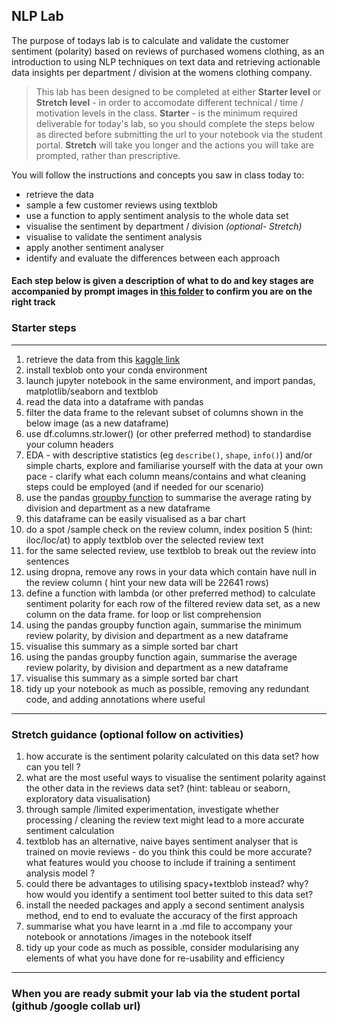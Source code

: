 
## NLP Lab 

The purpose of todays lab is to calculate and validate the customer sentiment (polarity) based on reviews of purchased womens clothing, as an introduction to using NLP techniques on text data and retrieving actionable data insights per department / division at the womens clothing company.  


> This lab has been designed to be completed at either **Starter level** or **Stretch level** - in order to accomodate different technical / time / motivation levels in the class. **Starter** - is the minimum required deliverable for today's lab, so you should complete the steps below as directed before submitting the url to your notebook via the student portal. **Stretch** will take you longer and the actions you will take are prompted, rather than prescriptive.  


You will follow the instructions and concepts you saw in class today to:
+ retrieve the data 
+ sample a few customer reviews using textblob
+ use a function to apply sentiment analysis to the whole data set
+ visualise the sentiment by department / division
*(optional- Stretch)*
+ visualise to validate the sentiment analysis
+ apply another sentiment analyser
+ identify and evaluate the differences between each approach

#### Each step below is given a description of what to do and key stages are accompanied by prompt images in [this folder]() to confirm you are on the right track 

### Starter steps 
----
1. retrieve the data from this [kaggle link](https://www.kaggle.com/nicapotato/womens-ecommerce-clothing-reviews)
2. install texblob onto your conda environment
3. launch jupyter notebook in the same environment, and import pandas, matplotlib/seaborn and textblob 
4. read the data into a dataframe with pandas
5. filter the data frame to the relevant subset of columns shown in the below image (as a new dataframe)
6. use df.columns.str.lower() (or other preferred method) to standardise your column headers
7. EDA - with descriptive statistics (eg `describe()`, `shape`, `info()`) and/or simple charts, explore and familiarise yourself with the data at your own pace - clarify what each column means/contains and what cleaning steps could be employed (and if needed for our scenario)
8. use the pandas [groupby function](https://realpython.com/pandas-groupby) to summarise the average rating by division and department as a new dataframe
9. this dataframe can be easily visualised as a bar chart 
10. do a spot /sample check on the review column, index position 5 (hint: iloc/loc/at) to apply textblob over the selected review text
11. for the same selected review, use textblob to break out the review into sentences
12. using dropna, remove any rows in your data which contain have null in the review column ( hint your new data will be 22641 rows)
13. define a function with lambda (or other preferred method) to calculate sentiment polarity for each row of the filtered review data set, as a new column on the data frame. for loop or list comprehension 
14. using the pandas groupby function again, summarise the minimum review polarity, by division and department as a new dataframe
15. visualise this summary as a simple sorted bar chart 
16. using the pandas groupby function again, summarise the average review polarity, by division and department as a new dataframe
15. visualise this summary as a simple sorted bar chart 
16. tidy up your notebook as much as possible, removing any redundant code, and adding annotations where useful 

---- 

### Stretch guidance (optional follow on activities)
1. how accurate is the sentiment polarity calculated on this data set? how can you tell ? 
2. what are the most useful ways to visualise the sentiment polarity against the other data in the reviews data set? (hint: tableau or seaborn, exploratory data visualisation) 
3. through sample /limited experimentation, investigate whether processing / cleaning the review text might lead to a more accurate sentiment calculation
4. textblob has an alternative, naive bayes sentiment analyser that is trained on movie reviews - do you think this could be more accurate? what features would you choose to include if training a sentiment analysis model ? 
5. could there be advantages to utilising spacy+textblob instead? why? how would you identify a sentiment tool better suited to this data set?
6. install the needed packages and apply a second sentiment analysis method, end to end to evaluate the accuracy of the first approach
7. summarise what you have learnt in a .md file to accompany your notebook or annotations /images in the notebook itself 
8. tidy up your code as much as possible, consider modularising any elements of what you have done for re-usability and efficiency

--------

### When you are ready submit your lab via the student portal (github /google collab url)




